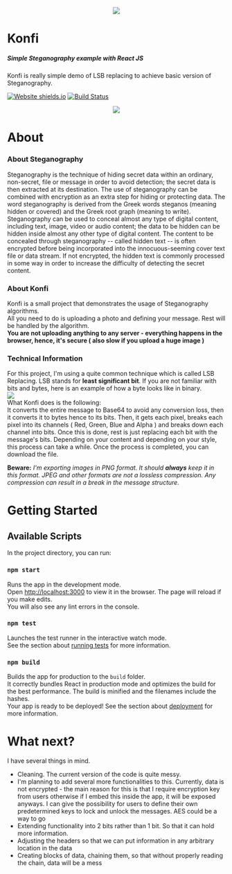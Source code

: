 
<div style="text-align:center"><img src="https://live.staticflickr.com/65535/50792981131_980f083cca_o.png" /></div>


# Konfi
##### Simple Steganography example with React JS
Konfi is really simple demo of LSB replacing to achieve basic version of Steganography.

[![Website shields.io](https://img.shields.io/website-up-down-green-red/http/shields.io.svg)]()
[![Build Status](https://travis-ci.org/joemccann/dillinger.svg?branch=master)]()


<div style="text-align:center"><img src="https://i.ibb.co/DLNzGjX/Untitled.png" /></div>

# About
### About Steganography
Steganography is the technique of hiding secret data within an ordinary, non-secret, file or message in order to avoid detection; the secret data is then extracted at its destination. The use of steganography can be combined with encryption as an extra step for hiding or protecting data. The word steganography is derived from the Greek words steganos (meaning hidden or covered) and the Greek root graph (meaning to write).  
Steganography can be used to conceal almost any type of digital content, including text, image, video or audio content; the data to be hidden can be hidden inside almost any other type of digital content. The content to be concealed through steganography -- called hidden text -- is often encrypted before being incorporated into the innocuous-seeming cover text file or data stream. If not encrypted, the hidden text is commonly processed in some way in order to increase the difficulty of detecting the secret content.

### About Konfi
Konfi is a small project that demonstrates the usage of Steganography algorithms.  
All you need to do is uploading a photo and defining your message. Rest will be handled by the algorithm.  
**You are not uploading anything to any server - everything happens in the browser, hence, it's secure ( also slow if you upload a huge image )**

### Technical Information

For this project, I'm using a quite common technique which is called LSB Replacing. LSB stands for **least significant bit**. If you are not familiar with bits and bytes, here is an example of how a byte looks like in binary.  
![](https://i.ibb.co/jRw62j3/Untitled.jpg)  
What Konfi does is the following:  
It converts the entire message to Base64 to avoid any conversion loss, then it converts it to bytes hence to its bits. Then, it gets each pixel, breaks each pixel into its channels ( Red, Green, Blue and Alpha ) and breaks down each channel into bits. Once this is done, rest is just replacing each bit with the message's bits. Depending on your content and depending on your style, this process can take a while. Once the process is completed, you can download the file.  

**Beware:** _I'm exporting images in PNG format. It should **always** keep it in this format. JPEG and other formats are not a lossless compression. Any compression can result in a break in the message structure._

# Getting Started
## Available Scripts

In the project directory, you can run:
### `npm start`
Runs the app in the development mode.\
Open [http://localhost:3000](http://localhost:3000) to view it in the browser.
The page will reload if you make edits.\
You will also see any lint errors in the console.
### `npm test`
Launches the test runner in the interactive watch mode.\
See the section about [running tests](https://facebook.github.io/create-react-app/docs/running-tests) for more information.

### `npm build`
Builds the app for production to the `build` folder.\
It correctly bundles React in production mode and optimizes the build for the best performance.
The build is minified and the filenames include the hashes.\
Your app is ready to be deployed!
See the section about [deployment](https://facebook.github.io/create-react-app/docs/deployment) for more information.

# What next?
I have several things in mind. 
- Cleaning. The current version of the code is quite messy.
- I'm planning to add several more functionalities to this. Currently, data is not encrypted - the main reason for this is that I require encryption key from users otherwise if I embed this inside the app, it will be exposed anyways. I can give the possibility for users to define their own predetermined keys to lock and unlock the messages. AES could be a way to go
- Extending functionality into 2 bits rather than 1 bit. So that it can hold more information.
- Adjusting the headers so that we can put information in any arbitrary location in the data
- Creating blocks of data, chaining them, so that without properly reading the chain, data will be a mess
